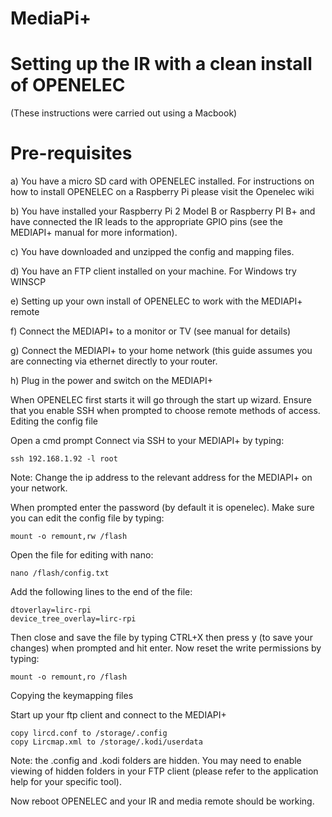 # MediaPi+

# Setting up the IR with a clean install of OPENELEC

(These instructions were carried out using a Macbook)
# Pre-requisites

a) You have a micro SD card with OPENELEC installed. For instructions on how to install OPENELEC on a Raspberry Pi please visit the
   Openelec wiki
   
b) You have installed your Raspberry Pi 2 Model B or Raspberry PI B+ and have connected the IR leads to the appropriate GPIO pins (see
   the MEDIAPI+ manual for more information).
   
c) You have downloaded and unzipped the config and mapping files.

d) You have an FTP client installed on your machine. For Windows try WINSCP

e) Setting up your own install of OPENELEC to work with the MEDIAPI+ remote

f) Connect the MEDIAPI+ to a monitor or TV (see manual for details)

g) Connect the MEDIAPI+ to your home network (this guide assumes you are connecting via ethernet directly to your router.

h) Plug in the power and switch on the MEDIAPI+


When OPENELEC first starts it will go through the start up wizard. Ensure that you enable SSH when prompted to choose remote methods of access.
Editing the config file

Open a cmd prompt
Connect via SSH to your MEDIAPI+ by typing:
```
ssh 192.168.1.92 -l root
```

Note: Change the ip address to the relevant address for the MEDIAPI+ on your network.

When prompted enter the password (by default it is openelec).
Make sure you can edit the config file by typing:
  
```mount -o remount,rw /flash```

Open the file for editing with nano:

```nano /flash/config.txt```

Add the following lines to the end of the file:
```
dtoverlay=lirc-rpi
device_tree_overlay=lirc-rpi
```

Then close and save the file by typing CTRL+X then press y (to save your changes) when prompted and hit enter.
Now reset the write permissions by typing:
```
mount -o remount,ro /flash
```
Copying the keymapping files

Start up your ftp client and connect to the MEDIAPI+
```
copy lircd.conf to /storage/.config
copy Lircmap.xml to /storage/.kodi/userdata
```
Note: the .config and .kodi folders are hidden. You may need to enable viewing of hidden folders in your FTP client (please refer to the application help for your specific tool).

Now reboot OPENELEC and your IR and media remote should be working.

